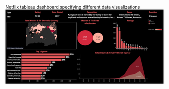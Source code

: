 Netflix tableau dashboard specifying different data visualizations
![alt text](https://github.com/shakti963/Tableau-/blob/main/Netflix.png)
